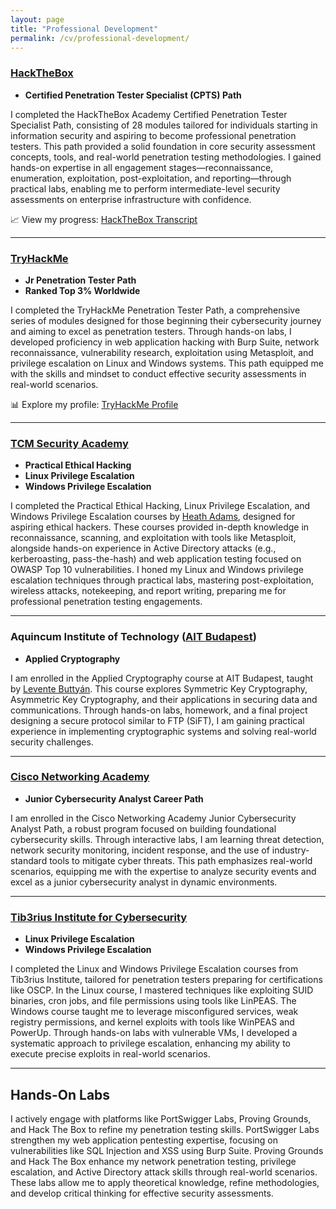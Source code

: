 ```yaml
---
layout: page
title: "Professional Development"
permalink: /cv/professional-development/
---
```


### <i class="fas fa-skull-crossbones"></i> [HackTheBox](https://www.hackthebox.com/)
- **Certified Penetration Tester Specialist (CPTS) Path**

I completed the HackTheBox Academy Certified Penetration Tester Specialist Path, consisting of 28 modules tailored for individuals starting in information security and aspiring to become professional penetration testers. This path provided a solid foundation in core security assessment concepts, tools, and real-world penetration testing methodologies. I gained hands-on expertise in all engagement stages—reconnaissance, enumeration, exploitation, post-exploitation, and reporting—through practical labs, enabling me to perform intermediate-level security assessments on enterprise infrastructure with confidence.

📈 View my progress: [HackTheBox Transcript](https://drive.google.com/file/d/1omvzHUFJ2OssxeFYYb0fNRWoMTBfVblS/view)

---

### <i class="fas fa-laptop-code"></i> [TryHackMe](https://tryhackme.com/)
- **Jr Penetration Tester Path**
- **Ranked Top 3% Worldwide**

I completed the TryHackMe Penetration Tester Path, a comprehensive series of modules designed for those beginning their cybersecurity journey and aiming to excel as penetration testers. Through hands-on labs, I developed proficiency in web application hacking with Burp Suite, network reconnaissance, vulnerability research, exploitation using Metasploit, and privilege escalation on Linux and Windows systems. This path equipped me with the skills and mindset to conduct effective security assessments in real-world scenarios.

📊 Explore my profile: [TryHackMe Profile](https://tryhackme.com/p/4ykh4n)

---

### <i class="fas fa-shield-alt"></i> [TCM Security Academy](https://academy.tcm-sec.com/)
- **Practical Ethical Hacking**
- **Linux Privilege Escalation**
- **Windows Privilege Escalation**

I completed the Practical Ethical Hacking, Linux Privilege Escalation, and Windows Privilege Escalation courses by [Heath Adams](https://www.linkedin.com/in/heathadams/), designed for aspiring ethical hackers. These courses provided in-depth knowledge in reconnaissance, scanning, and exploitation with tools like Metasploit, alongside hands-on experience in Active Directory attacks (e.g., kerberoasting, pass-the-hash) and web application testing focused on OWASP Top 10 vulnerabilities. I honed my Linux and Windows privilege escalation techniques through practical labs, mastering post-exploitation, wireless attacks, notekeeping, and report writing, preparing me for professional penetration testing engagements.

---

### <i class="fas fa-lock"></i> Aquincum Institute of Technology ([AIT Budapest](https://www.ait-budapest.com/))
- **Applied Cryptography**

I am enrolled in the Applied Cryptography course at AIT Budapest, taught by [Levente Buttyán](https://www.linkedin.com/in/levente-butty%C3%A1n-447b97/?originalSubdomain=hu). This course explores Symmetric Key Cryptography, Asymmetric Key Cryptography, and their applications in securing data and communications. Through hands-on labs, homework, and a final project designing a secure protocol similar to FTP (SiFT), I am gaining practical experience in implementing cryptographic systems and solving real-world security challenges.

---

### <i class="fas fa-network-wired"></i> [Cisco Networking Academy](https://www.netacad.com/)
- **Junior Cybersecurity Analyst Career Path**

I am enrolled in the Cisco Networking Academy Junior Cybersecurity Analyst Path, a robust program focused on building foundational cybersecurity skills. Through interactive labs, I am learning threat detection, network security monitoring, incident response, and the use of industry-standard tools to mitigate cyber threats. This path emphasizes real-world scenarios, equipping me with the expertise to analyze security events and excel as a junior cybersecurity analyst in dynamic environments.

---

### <i class="fas fa-terminal"></i> [Tib3rius Institute for Cybersecurity](https://courses.tib3rius.com/p/privilege-escalation-for-oscp-and-beyond-bundle?coupon_code=TWITTER)
- **Linux Privilege Escalation**
- **Windows Privilege Escalation**

I completed the Linux and Windows Privilege Escalation courses from Tib3rius Institute, tailored for penetration testers preparing for certifications like OSCP. In the Linux course, I mastered techniques like exploiting SUID binaries, cron jobs, and file permissions using tools like LinPEAS. The Windows course taught me to leverage misconfigured services, weak registry permissions, and kernel exploits with tools like WinPEAS and PowerUp. Through hands-on labs with vulnerable VMs, I developed a systematic approach to privilege escalation, enhancing my ability to execute precise exploits in real-world scenarios.

---

## Hands-On Labs

I actively engage with platforms like PortSwigger Labs, Proving Grounds, and Hack The Box to refine my penetration testing skills. PortSwigger Labs strengthen my web application pentesting expertise, focusing on vulnerabilities like SQL Injection and XSS using Burp Suite. Proving Grounds and Hack The Box enhance my network penetration testing, privilege escalation, and Active Directory attack skills through real-world scenarios. These labs allow me to apply theoretical knowledge, refine methodologies, and develop critical thinking for effective security assessments.
